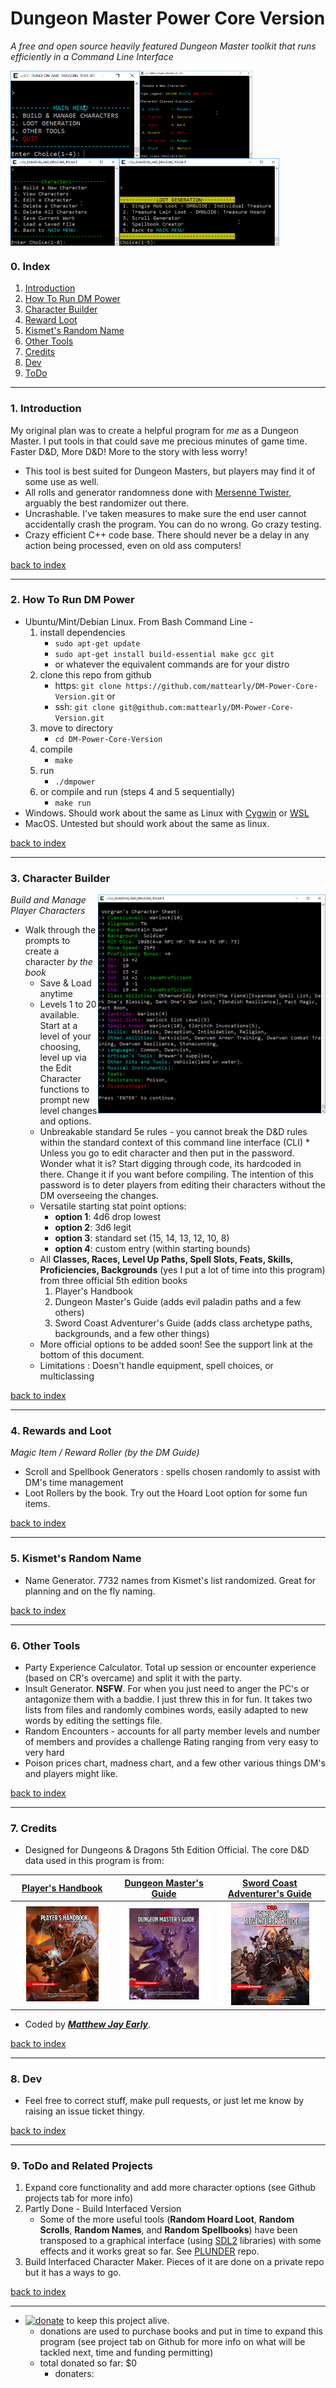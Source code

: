 # Dungeon Master Power Core Version

_A free and open source heavily featured Dungeon Master toolkit that runs efficiently in a Command Line Interface_

<img src="img/cliscreenshot.png" height="140px" align="left">

<img src="img/cliscreenshot_characters2.png" height="140px" align="left">

<img src="img/cliscreenshot_characters.png" height="140px" align="left">

<img src="img/cliscreenshot_treasure.png" height="140px" align="center">

### 0. Index

1. [Introduction](#1-introduction)
2. [How To Run DM Power](#2-how-to-run-dm-power)
3. [Character Builder](#3-character-builder)
4. [Reward Loot](#4-reward-and-loot)
5. [Kismet's Random Name](#5-kismets-random-name)
6. [Other Tools](#6-other-tools)
7. [Credits](#7-credits)
8. [Dev](#8-dev)
9. [ToDo](#9-todo-and-related-projects)

---

### 1. Introduction
       
My original plan was to create a helpful program for _me_ as a Dungeon Master. I put tools in that could save me precious minutes of game time. Faster D&D, More D&D! More to the story with less worry!

* This tool is best suited for Dungeon Masters, but players may find it of some use as well.  
* All rolls and generator randomness done with [Mersenne Twister](https://en.wikipedia.org/wiki/Mersenne_Twister), arguably the best randomizer out there.
* Uncrashable. I've taken measures to make sure the end user cannot accidentally crash the program. You can do no wrong. Go crazy testing.
* Crazy efficient C++ code base. There should never be a delay in any action being processed, even on old ass computers!

[back to index](#0-index)

---

### 2. How To Run DM Power       

* Ubuntu/Mint/Debian Linux. From Bash Command Line -
    1. install dependencies
        * ````sudo apt-get update````
        * ````sudo apt-get install build-essential make gcc git```` 
        * or whatever the equivalent commands are for your distro
    2. clone this repo from github
        * https: ````git clone https://github.com/mattearly/DM-Power-Core-Version.git```` or 
        * ssh: ````git clone git@github.com:mattearly/DM-Power-Core-Version.git````
    3. move to directory
        * ````cd DM-Power-Core-Version````
	4. compile 
		* ````make````
	5. run 
		* ````./dmpower````
	9. or compile and run (steps 4 and 5 sequentially)
		* ````make run````
* Windows. Should work about the same as Linux with [Cygwin](https://www.cygwin.com/) or [WSL](https://msdn.microsoft.com/commandline/wsl/about)
* MacOS. Untested but should work about the same as linux.

[back to index](#0-index)

---

### 3. Character Builder

<img src="img/cliscreenshot_character.png" height="350px" align="right">

_Build and Manage Player Characters_

* Walk through the prompts to create a character _by the book_
    * Save & Load anytime
    * Levels 1 to 20 available. Start at a level of your choosing, level up via the Edit Character functions to prompt new level changes and options.
    * Unbreakable standard 5e rules - you cannot break the D&D rules within the standard context of this command line interface (CLI)   * Unless you go to edit character and then put in the password.  Wonder what it is? Start digging through code, its hardcoded in there. Change it if you want before compiling. The intention of this password is to deter players from editing their characters without the DM overseeing the changes.
    * Versatile starting stat point options: 
        * **option 1**: 4d6 drop lowest
        * **option 2**: 3d6 legit
        * **option 3**: standard set (15, 14, 13, 12, 10, 8)
        * **option 4**: custom entry (within starting bounds)
    * All **Classes, Races, Level Up Paths, Spell Slots, Feats, Skills, Proficiencies, Backgrounds** (yes I put a lot of time into this program) from three official 5th edition books
        1. Player's Handbook
        2. Dungeon Master's Guide (adds evil paladin paths and a few others)
        3. Sword Coast Adventurer's Guide (adds class archetype paths, backgrounds, and a few other things)  
    * More official options to be added soon! See the support link at the bottom of this document.
    * Limitations : Doesn't handle equipment, spell choices, or multiclassing

[back to index](#0-index)

---

### 4. Rewards and Loot

_Magic Item / Reward Roller (by the DM Guide)_

* Scroll and Spellbook Generators : spells chosen randomly to assist with DM's time management
* Loot Rollers by the book. Try out the Hoard Loot option for some fun items.

[back to index](#0-index)

---

### 5. Kismet's Random Name

* Name Generator. 7732 names from Kismet's list randomized. Great for planning and on the fly naming.   

[back to index](#0-index)

---

### 6. Other Tools

* Party Experience Calculator. Total up session or encounter experience (based on CR's overcame) and split it with the party.
* Insult Generator. **NSFW**. For when you just need to anger the PC's or antagonize them with a baddie. I just threw this in for fun. It takes two lists from files and randomly combines words, easily adapted to new words by editing the settings file.
* Random Encounters - accounts for all party member levels and number of members and provides a challenge Rating ranging from very easy to very hard
* Poison prices chart, madness chart, and a few other various things DM's and players might like.

[back to index](#0-index)

---

### 7. Credits
  
* Designed for Dungeons & Dragons 5th Edition Official. The core D&D data used in this program is from:
 
 | [Player's Handbook](http://dnd.wizards.com/products/tabletop-games/rpg-products/rpg_playershandbook) | [Dungeon Master's Guide](http://dnd.wizards.com/products/tabletop-games/rpg-products/dungeon-masters-guide) | [Sword Coast Adventurer's Guide](http://dnd.wizards.com/products/tabletop-games/rpg-products/sc-adventurers-guide) |
 | --- | --- | --- |
 | [![phb](img/DnD_PHB.png)](http://dnd.wizards.com/products/tabletop-games/rpg-products/rpg_playershandbook) | [![dmg](img/DnD_DMG.png)](http://dnd.wizards.com/products/tabletop-games/rpg-products/dungeon-masters-guide) | [![scag](img/DnD_SCAG.png)](http://dnd.wizards.com/products/tabletop-games/rpg-products/sc-adventurers-guide) |

 * Coded by [**_Matthew Jay Early_**](https://twitter.com/matthewjayearly).

[back to index](#0-index)

---

### 8. Dev

* Feel free to correct stuff, make pull requests, or just let me know by raising an issue ticket thingy.

[back to index](#0-index)

---

### 9. ToDo and Related Projects

1. Expand core functionality and add more character options (see Github projects tab for more info)
2. Partly Done - Build Interfaced Version
    * Some of the more useful tools (**Random Hoard Loot**, **Random Scrolls**, **Random Names**, and **Random Spellbooks**) have been transposed to a graphical interface (using [SDL2](https://www.libsdl.org/) libraries) with some effects and it works great so far. See [PLUNDER](https://github.com/bytePro17124/Plunder_DungeonsAndDragons_Loot_5e) repo.
3. Build Interfaced Character Maker. Pieces of it are done on a private repo but it has a ways to go.

[back to index](#0-index)

---

* [![donate](https://img.shields.io/badge/Donate-PayPal-green.svg)](https://www.paypal.com/cgi-bin/webscr?cmd=_s-xclick&hosted_button_id=45RLH5HDMQZ) to keep this project alive. 
    * donations are used to purchase books and put in time to expand this program (see project tab on Github for more info on what will be tackled next, time and funding permitting)
    * total donated so far: $0
        * donaters:


